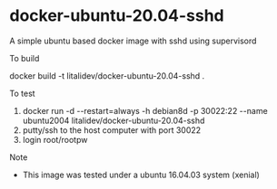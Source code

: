 # docker-ubuntu-20.04-sshd
A simple ubuntu based docker image with sshd using supervisord

To build

  docker build -t litalidev/docker-ubuntu-20.04-sshd .


To test
  1.  docker run -d --restart=always -h debian8d -p 30022:22 --name ubuntu2004 litalidev/docker-ubuntu-20.04-sshd
  2.  putty/ssh to the host computer with port 30022
  3.  login root/rootpw


Note
  - This image was tested under a ubuntu 16.04.03 system (xenial)

